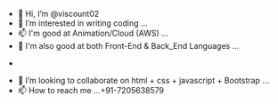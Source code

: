 - 👋 Hi, I’m @viscount02
- 👀 I’m interested in writing coding ...
- 📫 I'm good at Animation/Cloud (AWS) ...
- 🌱 I'm also good at both Front-End & Back_End  Languages ...
- ```Now learning php and its framework named Laravel ...
- 💞️ I’m looking to collaborate on html + css + javascript + Bootstrap ...
- 📫 How to reach me ...+91-7205638579

<!---
viscount02/viscount02 is a ✨ special ✨ repository because its `README.md` (this file) appears on your GitHub profile.
You can click the Preview link to take a look at your changes.
--->
